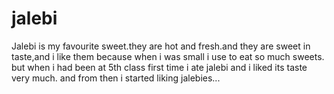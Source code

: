 # jalebi

Jalebi is my favourite sweet.they are hot and fresh.and they are sweet in taste,and i like them because when i was small i use to eat so much sweets. but when i had been at 5th  class first time i ate jalebi and i liked its taste very much. and from then i started liking jalebies...